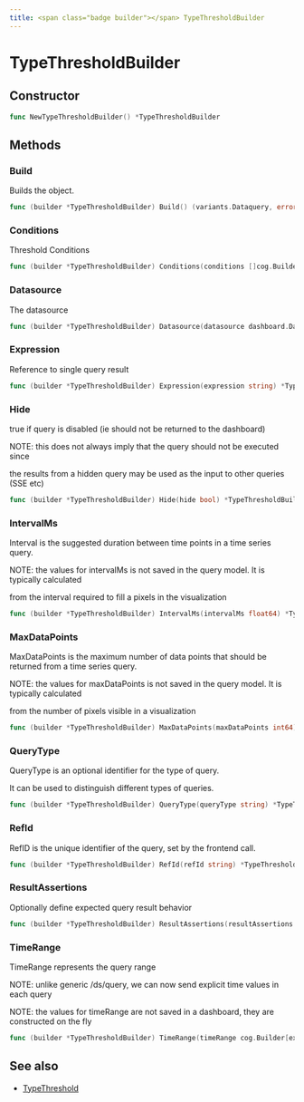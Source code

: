 ```yaml
---
title: <span class="badge builder"></span> TypeThresholdBuilder
---
```

# <span class="badge builder"></span> TypeThresholdBuilder

## Constructor

```go
func NewTypeThresholdBuilder() *TypeThresholdBuilder
```
## Methods

### <span class="badge object-method"></span> Build

Builds the object.

```go
func (builder *TypeThresholdBuilder) Build() (variants.Dataquery, error)
```

### <span class="badge object-method"></span> Conditions

Threshold Conditions

```go
func (builder *TypeThresholdBuilder) Conditions(conditions []cog.Builder[expr.ExprTypeThresholdConditions]) *TypeThresholdBuilder
```

### <span class="badge object-method"></span> Datasource

The datasource

```go
func (builder *TypeThresholdBuilder) Datasource(datasource dashboard.DataSourceRef) *TypeThresholdBuilder
```

### <span class="badge object-method"></span> Expression

Reference to single query result

```go
func (builder *TypeThresholdBuilder) Expression(expression string) *TypeThresholdBuilder
```

### <span class="badge object-method"></span> Hide

true if query is disabled (ie should not be returned to the dashboard)

NOTE: this does not always imply that the query should not be executed since

the results from a hidden query may be used as the input to other queries (SSE etc)

```go
func (builder *TypeThresholdBuilder) Hide(hide bool) *TypeThresholdBuilder
```

### <span class="badge object-method"></span> IntervalMs

Interval is the suggested duration between time points in a time series query.

NOTE: the values for intervalMs is not saved in the query model.  It is typically calculated

from the interval required to fill a pixels in the visualization

```go
func (builder *TypeThresholdBuilder) IntervalMs(intervalMs float64) *TypeThresholdBuilder
```

### <span class="badge object-method"></span> MaxDataPoints

MaxDataPoints is the maximum number of data points that should be returned from a time series query.

NOTE: the values for maxDataPoints is not saved in the query model.  It is typically calculated

from the number of pixels visible in a visualization

```go
func (builder *TypeThresholdBuilder) MaxDataPoints(maxDataPoints int64) *TypeThresholdBuilder
```

### <span class="badge object-method"></span> QueryType

QueryType is an optional identifier for the type of query.

It can be used to distinguish different types of queries.

```go
func (builder *TypeThresholdBuilder) QueryType(queryType string) *TypeThresholdBuilder
```

### <span class="badge object-method"></span> RefId

RefID is the unique identifier of the query, set by the frontend call.

```go
func (builder *TypeThresholdBuilder) RefId(refId string) *TypeThresholdBuilder
```

### <span class="badge object-method"></span> ResultAssertions

Optionally define expected query result behavior

```go
func (builder *TypeThresholdBuilder) ResultAssertions(resultAssertions cog.Builder[expr.ExprTypeThresholdResultAssertions]) *TypeThresholdBuilder
```

### <span class="badge object-method"></span> TimeRange

TimeRange represents the query range

NOTE: unlike generic /ds/query, we can now send explicit time values in each query

NOTE: the values for timeRange are not saved in a dashboard, they are constructed on the fly

```go
func (builder *TypeThresholdBuilder) TimeRange(timeRange cog.Builder[expr.ExprTypeThresholdTimeRange]) *TypeThresholdBuilder
```

## See also

 * <span class="badge object-type-struct"></span> [TypeThreshold](./object-TypeThreshold.md)
